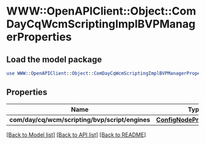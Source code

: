 # WWW::OpenAPIClient::Object::ComDayCqWcmScriptingImplBVPManagerProperties

## Load the model package
```perl
use WWW::OpenAPIClient::Object::ComDayCqWcmScriptingImplBVPManagerProperties;
```

## Properties
Name | Type | Description | Notes
------------ | ------------- | ------------- | -------------
**com/day/cq/wcm/scripting/bvp/script/engines** | [**ConfigNodePropertyArray**](ConfigNodePropertyArray.md) |  | [optional] 

[[Back to Model list]](../README.md#documentation-for-models) [[Back to API list]](../README.md#documentation-for-api-endpoints) [[Back to README]](../README.md)


